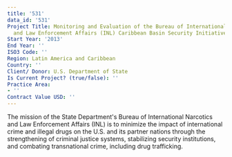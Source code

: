 ```yaml
---
title: '531'
data_id: '531'
Project Title: Monitoring and Evaluation of the Bureau of International Narcotics
  and Law Enforcement Affairs (INL) Caribbean Basin Security Initiative Program
Start Year: '2013'
End Year: ''
ISO3 Code: ''
Region: Latin America and Caribbean
Country: ''
Client/ Donor: U.S. Department of State
Is Current Project? (true/false): ''
Practice Area:
- ''
Contract Value USD: ''
---
```


The mission of the State Department's Bureau of International Narcotics and Law Enforcement Affairs (INL) is to minimize the impact of international crime and illegal drugs on the U.S. and its partner nations through the strengthening of criminal justice systems, stabilizing security institutions, and combating transnational crime, including drug trafficking.